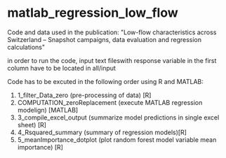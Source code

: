 # matlab_regression_low_flow
Code and data used in the publication: 
"Low-flow characteristics across Switzerland – Snapshot campaigns, data evaluation and regression calculations" 

in order to run the code, input text fileswith response variable in the first column have to be located in all/input

Code has to be excuted in the following order using R and MATLAB:

1) 1_filter_Data_zero (pre-processing of data) [R]
2) COMPUTATION_zeroReplacement (execute MATLAB regression modelign) [MATLAB]
3) 3_compile_excel_output (summarize model predictions in single excel sheet) [R]
4) 4_Rsquared_summary (summary of regression models)[R]
5) 5_meanImportance_dotplot (plot random forest model variable mean importance) [R]
